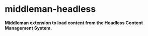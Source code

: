 # middleman-headless

**Middleman extension to load content from the Headless Content Management System.**